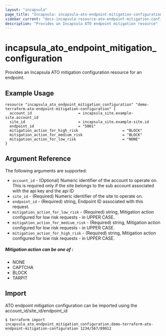 ```yaml
---
layout: "incapsula"
page_title: "Incapsula: incapsula-ato-endpoint-mitigation-configuration"
sidebar_current: "docs-incapsula-resource-ato-endpoint-mitigation-configuration"
description: "Provides an Incapsula ATO endpoint mitigation resource"
---
```


# incapsula_ato_endpoint_mitigation_configuration

Provides an Incapsula ATO mitigation configuration resource for an endpoint.

## Example Usage

```hcl
resource "incapsula_ato_endpoint_mitigation_configuration" "demo-terraform-ato-endpoint-mitigation-configuration" {
  account_id                     = incapsula_site.example-site.account_id
  site_id                        = incapsula_site.example-site.id
  endpoint_id                    = "5001"
  mitigation_action_for_high_risk                    = "BLOCK"
  mitigation_action_for_medium_risk                  = "BLOCK"
  mitigation_action_for_low_risk                     = "NONE" 
}
```

## Argument Reference

The following arguments are supported:

* `account_id` - (Optional) Numeric identifier of the account to operate on. This is required only if the site belongs to the sub account associated with the api key and the api ID 
* `site_id` - (Required) Numeric identifier of the site to operate on.
* `endpoint_id` - (Required) string, Endpoint ID associated with this request.
* `mitigation_action_for_low_risk` - (Required) string, Mitigation action configured for low risk requests - in UPPER CASE.
* `mitigation_action_for_medium_risk` - (Required) string, Mitigation action configured for low risk requests - in UPPER CASE.
* `mitigation_action_for_high_risk` - (Required) string, Mitigation action configured for low risk requests - in UPPER CASE.

##### Mitigation action can be one of : 
  - NONE 
  - CAPTCHA
  - BLOCK
  - TARPIT

## Import

ATO endpoint mitigation configuration can be imported using the account_id/site_id/endpoint_id 

```
$ terraform import incapsula_ato_endpoint_mitigation_configuration.demo-terraform-ato-endpoint-mitigation-configuration 1234/567/89012
```
